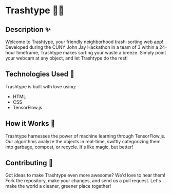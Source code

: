 # Trashtype 🌟🌈

## Description ✨

Welcome to Trashtype, your friendly neighborhood trash-sorting web app! Developed during the CUNY John Jay Hackathon in a team of 3 within a 24-hour timeframe, Trashtype makes sorting your waste a breeze. Simply point your webcam at any object, and let Trashtype do the rest!

## Technologies Used 🚀

Trashtype is built with love using:
- HTML
- CSS
- TensorFlow.js

## How it Works 🤖

Trashtype harnesses the power of machine learning through TensorFlow.js. Our algorithms analyze the objects in real-time, swiftly categorizing them into garbage, compost, or recycle. It's like magic, but better!

## Contributing 🌟

Got ideas to make Trashtype even more awesome? We'd love to hear them! Fork the repository, make your changes, and send us a pull request. Let's make the world a cleaner, greener place together!

